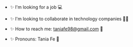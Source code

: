 
<!-- ![Portada Linkedin oficina foto blanco](https://user-images.githubusercontent.com/116085996/229599675-9c6345a7-7125-427c-83f6-3ddf905f21f6.png) -->

<!-- **Taniagf31/Taniagf31** is a ✨ _special_ ✨ repository because its `README.md` (this file) appears on your GitHub profile. -->

- ✨ I'm looking for a job 💻

<!-- - ✨ I'm currently learning React 📝 -->

- ✨ I'm looking to collaborate in technology companies 👩‍💼

- ✨ How to reach me: taniafe98@gmail.com 📧

- ✨ Pronouns: Tania Fe 🌸

